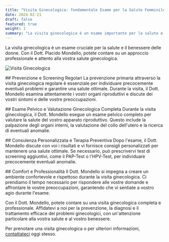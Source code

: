 ```yaml
---
title: "Visita Ginecologica: fondamentale Esame per la Salute Femminile"
date: 2024-02-21
draft: false
featured: true
weight: 1
summary: "La visita ginecologica è un esame importante per la salute e il benessere delle donne. Con il Dott. Placido Mondello, potete contare su un approccio professionale e attento alla vostra salute ginecologica xxx."
---
```



La visita ginecologica è un esame cruciale per la salute e il benessere delle donne. Con il Dott. Placido Mondello, potete contare su un approccio professionale e attento alla vostra salute ginecologica.<!--more-->

![Visita Ginecologica](/images/visita-ginecologica.jpeg)

## Prevenzione e Screening Regolari
La prevenzione primaria attraverso la visita ginecologica regolare è essenziale per individuare precocemente eventuali problemi e garantire una salute ottimale. Durante la visita, il Dott. Mondello esamina attentamente i vostri organi riproduttivi e discute dei vostri sintomi e delle vostre preoccupazioni.

## Esame Pelvico e Valutazione Ginecologica Completa
Durante la visita ginecologica, il Dott. Mondello esegue un esame pelvico completo per valutare la salute del vostro apparato riproduttivo. Questo include la palpazione degli organi interni, la valutazione del collo dell'utero e la ricerca di eventuali anomalie.

## Consulenza Personalizzata e Terapia Preventiva
Dopo l'esame, il Dott. Mondello discute con voi i risultati e vi fornisce consigli personalizzati per mantenere una salute ottimale. Se necessario, può prescrivervi test di screening aggiuntivi, come il PAP-Test o l'HPV-Test, per individuare precocemente eventuali anomalie.

## Comfort e Professionalità
Il Dott. Mondello si impegna a creare un ambiente confortevole e rispettoso durante la visita ginecologica. Ci prendiamo il tempo necessario per rispondere alle vostre domande e affrontare le vostre preoccupazioni, garantendo che vi sentiate a vostro agio durante l'esame.

Con il Dott. Mondello, potete contare su una visita ginecologica completa e professionale. Affidatevi a noi per la prevenzione, la diagnosi e il trattamento efficace dei problemi ginecologici, con un'attenzione particolare alla vostra salute e al vostro benessere.

Per prenotare una visita ginecologica o per ulteriori informazioni, [contattateci](/contact) oggi stesso.
